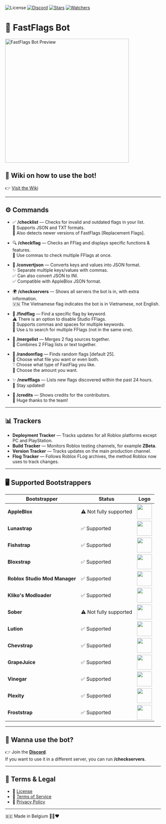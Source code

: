 ![License](https://img.shields.io/badge/License-ARR-blue?style=plastic&labelColor=white) 
[![Discord](https://img.shields.io/discord/1286323109267505275?style=plastic&logo=discord&label=Discord&labelColor=white&color=blue)](https://discord.gg/xF2u8hvPA5) 
[![Stars](https://img.shields.io/github/stars/Fast-Flags/FastFlags?style=plastic&label=⭐%20Stars&labelColor=ffffff&color=007ec6)](https://github.com/Fast-Flags/FastFlags/stargazers) 
[![Watchers](https://img.shields.io/github/watchers/Fast-Flags/FastFlags?label=Watchers&labelColor=ffffff&color=007bff&style=plastic)](https://github.com/Fast-Flags/FastFlags/watchers)

# 🚩 FastFlags Bot

<a href="https://postimg.cc/LhP8Qmfj">
  <img src="https://i.postimg.cc/8kKf55zX/image-16-1.png" alt="FastFlags Bot Preview" width="400">
</a>

## 📖 Wiki on how to use the bot!
👉 [Visit the Wiki](https://github.com/Fast-Flags/FastFlags/wiki)

---

## ⚙️ Commands

- ✅ **/checklist** — Checks for invalid and outdated flags in your list.  
  📄 Supports JSON and TXT formats.  
  🔄 Also detects newer versions of FastFlags [Replacement Flags].

- 🔍 **/checkflag** — Checks an FFlag and displays specific functions & features.  
  📝 Use commas to check multiple FFlags at once.

- 🔄 **/convertjson** — Converts keys and values into JSON format.  
  ✨ Separate multiple keys/values with commas.  
  ✅ Can also convert JSON to INI.  
  ✅ Compatible with AppleBlox JSON format.

- 🌍 **/checkservers** — Shows all servers the bot is in, with extra information.  
  🇻🇳 The Vietnamese flag indicates the bot is in Vietnamese, not English.

- 🔎 **/findflag** — Find a specific flag by keyword.  
  ⚠️ There is an option to disable Studio FFlags.  
  🔢 Supports commas and spaces for multiple keywords.  
  🔗 Use `&` to search for multiple FFlags (not in the same one).

- 🔗 **/mergelist** — Merges 2 flag sources together.  
  🔗 Combines 2 FFlag lists or text together.
  
- 🎰 **/randomflag** — Finds random flags [default 25].  
  📜 Choose what file you want or even both.  
  ❔ Choose what type of FastFlag you like.  
  🔢 Choose the amount you want.

- ✨ **/newfflags** — Lists new flags discovered within the past 24 hours.  
  🔔 Stay updated!

- 👏 **/credits** — Shows credits for the contributors.  
  🙌 Huge thanks to the team!

---


## 📊 Trackers

- **Deployment Tracker** — Tracks updates for all Roblox platforms except PC and PlayStation.  
- **Build Tracker** — Monitors Roblox testing channels, for example **ZBeta**.  
- **Version Tracker** — Tracks updates on the main production channel.  
- **Flog Tracker** — Follows Roblox FLog archives, the method Roblox now uses to track changes.

---

## 🖥️ Supported Bootstrappers

| Bootstrapper | Status | Logo |
|--------------|--------|------|
| **AppleBlox** | ⚠️ Not fully supported | <a href="https://postimg.cc/YGRhrHNd"><img src="https://i.postimg.cc/C5TD4MRp/download-3.png" width="48"></a> |
| **Lunastrap** | ✅ Supported | <a href="https://postimg.cc/F7D5D6Pj"><img src="https://i.postimg.cc/cLNx4yw5/Lunastrap.webp" width="48"></a> |
| **Fishstrap** | ✅ Supported | <a href="https://postimg.cc/62dFRb24"><img src="https://i.postimg.cc/xC7QwW95/download-1.png" width="48"></a> |
| **Bloxstrap** | ✅ Supported | <a href="https://postimg.cc/jwVGDY5r"><img src="https://i.postimg.cc/wv3Hb6Y3/download-4.png" width="48"></a> |
| **Roblox Studio Mod Manager** | ✅ Supported | <a href="https://postimg.cc/SnR05G5H"><img src="https://i.postimg.cc/pLY2mGBV/download-5.png" width="48"></a> |
| **Kliko's Modloader** | ✅ Supported | <a href="https://postimg.cc/3WjHDNmf"><img src="https://i.postimg.cc/zD6D6RBN/206222821.png" width="48"></a> |
| **Sober** | ⚠️ Not fully supported | <a href="https://postimg.cc/ppYXxksT"><img src="https://i.postimg.cc/28gqQKv4/download-6.png" width="48"></a> |
| **Lution** | ✅ Supported | <a href="https://lutiondocs.vercel.app"><img src="https://raw.githubusercontent.com/Wookhq/Lution/refs/heads/latest/src/Lution/files/lution1.svg" width="48"></a> |
| **Chevstrap** | ✅ Supported | <a href="https://postimg.cc/MHK50PPC"><img src="https://i.postimg.cc/MHK50PPC/Untitled84-20250510205640.png" width="48"></a> |
| **GrapeJuice** | ✅ Supported | <a href="https://postimg.cc/zfMbJLHQ"><img src="https://i.postimg.cc/zfMbJLHQ/Grape-Juice.png" width="48"></a> |
| **Vinegar** | ✅ Supported | <a href="https://postimg.cc/qR3tgk8v"><img src="https://i.postimg.cc/qR3tgk8v/vinegar.png" width="48"></a> |
| **Plexity** | ✅ Supported | <a href="https://postimg.cc/k4K4qTmV"><img src="https://i.postimg.cc/k4K4qTmV/Plexity.png" width="48"></a> |
| **Froststrap** | ✅ Supported | <a href="https://postimg.cc/Wb23cmf3"><img src="https://i.postimg.cc/Wb23cmf3/Froststrap.png" width="48"></a> |


---

## 🤝 Wanna use the bot?

👉 Join the **[Discord](https://discord.gg/xF2u8hvPA5)**.  
If you want to use it in a different server, you can run **/checkservers**.

---

## 📜 Terms & Legal

- 📘 [License](https://github.com/Fast-Flags/FastFlags/blob/main/License)  
- 📘 [Terms of Service](https://github.com/Fast-Flags/Terms-of-Service/blob/main/TERMS_OF_SERVICE.md)  
- 📘 [Privacy Policy](https://github.com/Fast-Flags/FastFlags/blob/main/PRIVACY_POLICY.md)  

---

🇧🇪 Made in Belgium 🖤💛❤️
